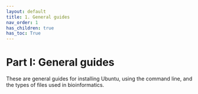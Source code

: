 ```yaml
---
layout: default
title: 1. General guides
nav_order: 1
has_children: true
has_toc: True
---
```


# Part I: General guides

These are general guides for installing Ubuntu, using the command line, and the types of files used in bioinformatics.
